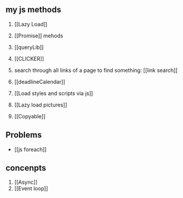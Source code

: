 ## my js methods
1. [[Lazy Load]] 
3. [[Promise]] mehods
4. [[queryLib]]
5. [[CLICKER]]

6. search through all links of a page to find something: [[link search]]

8. [[deadlineCalendar]]
9. [[Load styles and scripts via js]] 
10. [[Lazy load pictures]] 
11. [[Copyable]] 

## Problems
- [[js foreach]]

## concenpts
1. [[Async]] 
2. [[Event loop]] 